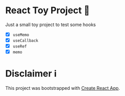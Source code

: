 # React Toy Project 🧸

Just a small toy project to test some hooks

- [x] `useMemo`
- [x] `useCallback`
- [x] `useRef`
- [x] `memo`

# Disclaimer ℹ️

This project was bootstrapped with [Create React App](https://github.com/facebook/create-react-app).
